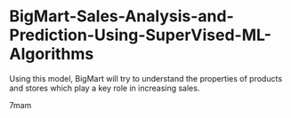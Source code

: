 # BigMart-Sales-Analysis-and-Prediction-Using-SuperVised-ML-Algorithms
Using this model, BigMart will try to understand the properties of products and stores which play a key role in increasing sales.

7mam